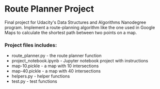 # Route Planner Project

Final project for Udacity's Data Structures and Algorithms Nanodegree program. Implement a route-planning algorithm like the one used in Google Maps to calculate the shortest path between two points on a map.

### Project files includes:
* route_planner.py - the route planner function
* project_notebook.ipynb - Jupyter notebook project with instructions
* map-10.pickle - a map with 10 intersections
* map-40.pickle - a map with 40 intersections
* helpers.py - helper functions
* test.py - test functions

